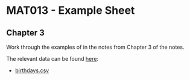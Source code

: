 # MAT013 - Example Sheet
## Chapter 3

Work through the examples of in the notes from Chapter 3 of the notes.

The relevant data can be found [here](../Data/C3):

- [birthdays.csv](../Data/C3/birthdays.csv)
